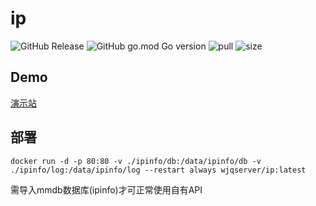 # ip

![GitHub Release](https://img.shields.io/github/v/release/WJQSERVER-STUDIO/ip?display_name=tag&style=flat)
![GitHub go.mod Go version](https://img.shields.io/github/go-mod/go-version/WJQSERVER-STUDIO/ip)
![pull](https://img.shields.io/docker/pulls/wjqserver/ip.svg)
![size](https://img.shields.io/docker/image-size/wjqserver/ip)

## Demo

[演示站](https://ip.1888866.xyz)

## 部署

```
docker run -d -p 80:80 -v ./ipinfo/db:/data/ipinfo/db -v ./ipinfo/log:/data/ipinfo/log --restart always wjqserver/ip:latest
```

需导入mmdb数据库(ipinfo)才可正常使用自有API
